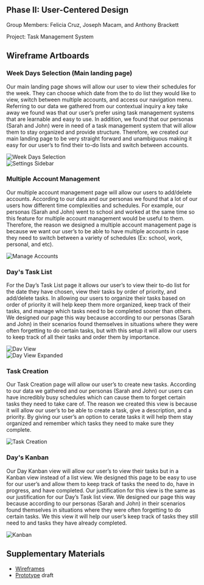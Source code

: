 ## Phase II: User-Centered Design

Group Members: Felicia Cruz, Joseph Macam, and Anthony Brackett

Project: Task Management System

## Wireframe Artboards 

### Week Days Selection (Main landing page)
Our main landing page shows will allow our user to view their schedules for the week. They can  choose which date from the to do list they would like to view, switch between multiple accounts, and access our navigation menu. Referring to our data we gathered from our contextual inquiry a key take away we found was that our user’s prefer using task management systems that are learnable and easy to use. In addition, we found that our personas (Sarah and John) were in need of a task management system that will allow them to stay organized and provide structure. Therefore, we created our main landing page to be very straight forward and unambiguous making it easy for our user’s to find their to-do lists and switch between accounts.<br/>

![Week Days Selection](../assets/Main_landing_page.png)<br/>
![Settings Sidebar](../assets/Settings_sidebar.png)<br/>

### Multiple Account Management
Our multiple account management page will allow our users to add/delete accounts. According to our data and our personas we found that a lot of our users how different time complexities and schedules. For example, our personas (Sarah and John) went to school and worked at the same time so this feature for multiple account management would be useful to them. Therefore, the reason we designed a multiple account management page is because we want our user’s to be able to have multiple accounts in case they need to switch between a variety of schedules (Ex: school, work, personal, and etc).<br/>

![Manage Accounts](../assets/Manage_Accounts.png)<br/>

### Day's Task List
For the Day’s Task List page it allows our user’s to view their to-do list for the date they have chosen, view their tasks by order of priority, and add/delete tasks. In allowing our users to organize their tasks based on order of priority it will help keep them more organized, keep track of their tasks, and manage which tasks need to be completed sooner than others. We designed our page this way because according to our personas (Sarah and John) in their scenarios found themselves in situations where they were often forgetting to do certain tasks, but with this setup it will allow our users to keep track of all their tasks and order them by importance. <br/>

![Dav View](../assets/Day_view.png)<br/>
![Day View Expanded](../assets/Day_view_expanded.png)<br/>

### Task Creation
Our Task Creation page will allow our user’s to create new tasks. According to our data we gathered and our personas (Sarah and John) our users can have incredibly busy schedules which can cause them to forget certain tasks they need to take care of. The reason we created this view is because it will allow our user’s to be able to create a task, give a description, and a priority. By giving our user’s an option to cerate tasks it will help them stay organized and remember which tasks they need to make sure they complete.<br/>

![Task Creation](../assets/Create_task.png)<br/>

### Day's Kanban
Our Day Kanban view will allow our user’s to view their tasks but in a Kanban view instead of a list view. We designed this page to be easy to use for our user’s and allow them to keep track of tasks the need to do, have in progress, and have completed. Our justification for this view is the same as our justification for our Day’s Task list view. We designed our page this way because according to our personas (Sarah and John) in their scenarios found themselves in situations where they were often forgetting to do certain tasks. We this view it will help our user’s keep track of tasks they still need to and tasks they have already completed.<br/>

![Kanban](../assets/Kanban.png)<br/>

## Supplementary Materials

* [Wireframes](https://xd.adobe.com/view/1db9ead2-34be-4b91-ba7c-0afac8078824-48ea/)
* [Prototype](https://xd.adobe.com/view/1db9ead2-34be-4b91-ba7c-0afac8078824-48ea/) draft
